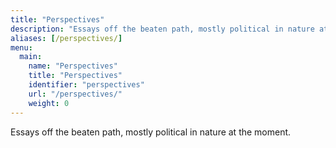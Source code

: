 ```yaml
---
title: "Perspectives"
description: "Essays off the beaten path, mostly political in nature at the moment."
aliases: [/perspectives/]
menu:
  main:
    name: "Perspectives"
    title: "Perspectives"
    identifier: "perspectives"
    url: "/perspectives/"
    weight: 0
---
```


Essays off the beaten path, mostly political in nature at the moment.